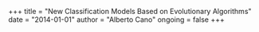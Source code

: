 +++
title = "New Classification Models Based on Evolutionary Algorithms"
date = "2014-01-01"
author = "Alberto Cano"
ongoing = false
+++
